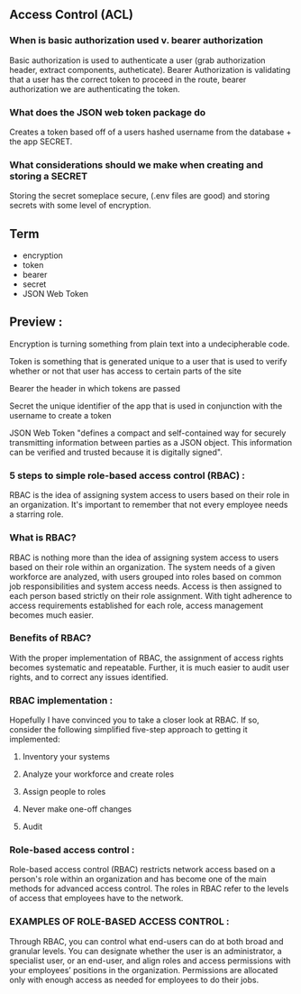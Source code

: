 ## Access Control (ACL)

### When is basic authorization used v. bearer authorization
Basic authorization is used to authenticate a user (grab authorization header, extract components, autheticate). Bearer Authorization is validating that a user has the correct token to proceed in the route, bearer authorization we are authenticating the token.

### What does the JSON web token package do
Creates a token based off of a users hashed username from the database + the app SECRET.

### What considerations should we make when creating and storing a SECRET
Storing the secret someplace secure, (.env files are good) and storing secrets with some level of encryption.


## Term

+ encryption
+ token
+ bearer
+ secret
+ JSON Web Token


## Preview :
Encryption is turning something from plain text into a undecipherable code.

Token is something that is generated unique to a user that is used to verify whether or not that user has access to certain parts of the site

Bearer the header in which tokens are passed

Secret the unique identifier of the app that is used in conjunction with the username to create a token

JSON Web Token "defines a compact and self-contained way for securely transmitting information between parties as a JSON object. This information can be verified and trusted because it is digitally signed".

### 5 steps to simple role-based access control (RBAC) :

RBAC is the idea of assigning system access to users based on their role in an organization. It's important to remember that not every employee needs a starring role.

### What is RBAC?

RBAC is nothing more than the idea of assigning system access to users based on their role within an organization. The system needs of a given workforce are analyzed, with users grouped into roles based on common job responsibilities and system access needs. Access is then assigned to each person based strictly on their role assignment. With tight adherence to access requirements established for each role, access management becomes much easier.

### Benefits of RBAC?

With the proper implementation of RBAC, the assignment of access rights becomes systematic and repeatable. Further, it is much easier to audit user rights, and to correct any issues identified.

### RBAC implementation :

Hopefully I have convinced you to take a closer look at RBAC. If so, consider the following simplified five-step approach to getting it implemented:

1. Inventory your systems

2. Analyze your workforce and create roles

3. Assign people to roles

4. Never make one-off changes

5. Audit

### Role-based access control :

Role-based access control (RBAC) restricts network access based on a person's role within an organization and has become one of the main methods for advanced access control. The roles in RBAC refer to the levels of access that employees have to the network.

### EXAMPLES OF ROLE-BASED ACCESS CONTROL :

Through RBAC, you can control what end-users can do at both broad and granular levels. You can designate whether the user is an administrator, a specialist user, or an end-user, and align roles and access permissions with your employees’ positions in the organization. Permissions are allocated only with enough access as needed for employees to do their jobs.





